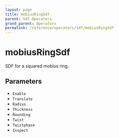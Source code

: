 ```yaml
---
layout: page
title: mobiusRingSdf
parent: Sdf Operators
grand_parent: Operators
permalink: /reference/operators/sdf/mobiusRingSdf
---
```


# mobiusRingSdf

SDF for a squared mobius ring.

## Parameters

* `Enable`
* `Translate`
* `Radius`
* `Thickness`
* `Rounding`
* `Twist`
* `Twistphase`
* `Inspect`
